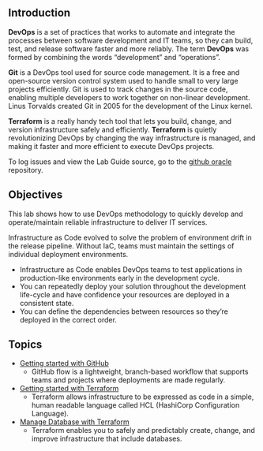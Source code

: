## Introduction

**DevOps** is a set of practices that works to automate and integrate the processes between software development and IT teams, so they can build, test, and release software faster and more reliably. The term **DevOps** was formed by combining the words “development” and “operations”.

**Git** is a DevOps tool used for source code management. It is a free and open-source version control system used to handle small to very large projects efficiently. Git is used to track changes in the source code, enabling multiple developers to work together on non-linear development. Linus Torvalds created Git in 2005 for the development of the Linux kernel.

**Terraform** is a really handy tech tool that lets you build, change, and version infrastructure safely and efficiently. **Terraform** is quietly revolutionizing DevOps by changing the way infrastructure is managed, and making it faster and more efficient to execute DevOps projects.

To log issues and view the Lab Guide source, go to the [github oracle](https://github.com/oracle/learning-library/issues/new) repository.

## Objectives

This lab shows how to use DevOps methodology to quickly develop and operate/maintain reliable infrastructure to deliver IT services.

Infrastructure as Code evolved to solve the problem of environment drift in the release pipeline. Without IaC, teams must maintain the settings of individual deployment environments.

* Infrastructure as Code enables DevOps teams to test applications in production-like environments early in the development cycle.
* You can repeatedly deploy your solution throughout the development life-cycle and have confidence your resources are deployed in a consistent state.
* You can define the dependencies between resources so they’re deployed in the correct order.

## Topics

* [Getting started with GitHub](?lab=lab-14-1-git-for-beginner)
    - GitHub flow is a lightweight, branch-based workflow that supports teams and projects where deployments are made regularly.
* [Getting started with Terraform](?lab=lab-14-2-terraform-for-beginner)
    - Terraform allows infrastructure to be expressed as code in a simple, human readable language called HCL (HashiCorp Configuration Language).
* [Manage Database with Terraform](?lab=lab-14-3-terraform-for-database)
    - Terraform enables you to safely and predictably create, change, and improve infrastructure that include databases.